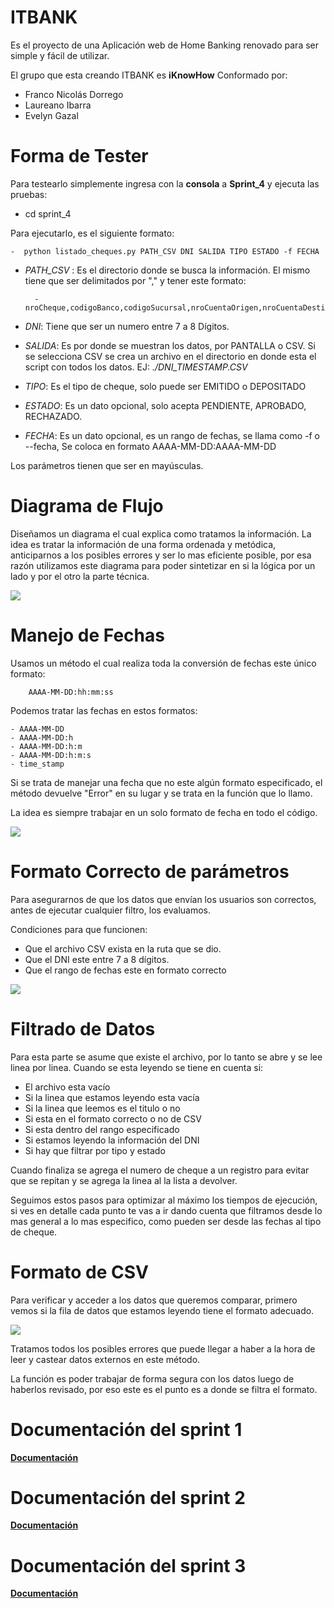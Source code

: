 ﻿# ITBANK
Es el proyecto de una Aplicación web de Home Banking renovado para ser simple y fácil de utilizar.

El grupo que esta creando ITBANK es **iKnowHow** Conformado por: 
  - Franco Nicolás Dorrego
  - Laureano Ibarra
  - Evelyn Gazal

# Forma de Tester

Para testearlo simplemente ingresa con la **consola** a **Sprint_4** y ejecuta las pruebas:

- cd sprint_4

Para ejecutarlo, es el siguiente formato:

	-  python listado_cheques.py PATH_CSV DNI SALIDA TIPO ESTADO -f FECHA

- *PATH_CSV* : Es el directorio donde se busca la información. El mismo tiene que ser delimitados por "," y tener este formato:

		- nroCheque,codigoBanco,codigoSucursal,nroCuentaOrigen,nroCuentaDestino,valor,fechaOrigen,fechaPago,dni,estado,tipo 
 
 - *DNI*: Tiene que ser un numero entre 7 a 8 Dígitos.
 - *SALIDA*: Es por donde se muestran los datos, por PANTALLA o CSV. Si se selecciona CSV se crea un archivo en el directorio en donde esta el script con todos los datos. EJ: *./DNI_TIMESTAMP.CSV*
 -  *TIPO*:  Es el tipo de cheque, solo puede ser EMITIDO o DEPOSITADO
 -  *ESTADO*: Es un dato opcional, solo acepta PENDIENTE, APROBADO, RECHAZADO.
 - *FECHA*: Es un dato opcional, es un rango de fechas, se llama como -f o --fecha, Se coloca en formato AAAA-MM-DD:AAAA-MM-DD

Los parámetros tienen que ser en mayúsculas.

## <h1>Diagrama de Flujo</h1>

Diseñamos un diagrama el cual explica como tratamos la información. La idea es tratar la información de una forma ordenada y metódica, anticiparnos a los posibles errores y ser lo mas eficiente posible, por esa razón utilizamos este diagrama para poder sintetizar en si la lógica por un lado y por el otro la parte técnica. 

**![](./docs/flujo.png)**


## <h1>Manejo de Fechas</h1>

Usamos un método el cual realiza toda la conversión de fechas este único formato:

		AAAA-MM-DD:hh:mm:ss

Podemos  tratar las fechas en estos formatos:
	
	- AAAA-MM-DD
	- AAAA-MM-DD:h
	- AAAA-MM-DD:h:m
	- AAAA-MM-DD:h:m:s
	- time_stamp

Si se trata de manejar una fecha que no este algún formato especificado, el método devuelve "Error" en su lugar y se trata en la función que lo llamo.

La idea es siempre trabajar en un solo formato de fecha en todo el código.

**![](./docs/fecha.png)**


## <h1>Formato Correcto de parámetros</h1>

Para asegurarnos de que los datos que envían los usuarios son correctos, antes de ejecutar cualquier filtro, los evaluamos. 

Condiciones para que funcionen:

 - Que el archivo CSV exista en la ruta que se dio.
 - Que el DNI este entre 7 a 8 dígitos.
 - Que el rango de fechas este en formato correcto
 
 
 **![](./docs/formato.png)**


## <h1>Filtrado de Datos</h1>

Para esta parte se asume que existe el archivo, por lo tanto se abre y se lee linea por linea.
Cuando se esta leyendo se tiene en cuenta si:

- El archivo esta vacío
- Si la linea que estamos leyendo esta vacía
- Si la linea que leemos es el titulo o no
- Si esta en el formato correcto o no de CSV
- Si esta dentro del rango especificado
- Si estamos leyendo la información del DNI 
- Si hay que filtrar por tipo y estado

Cuando finaliza se agrega el numero de cheque a un registro para evitar que se repitan y se agrega la linea al la lista a devolver. 

Seguimos estos pasos para optimizar al máximo los tiempos de ejecución, si ves en detalle cada punto te vas a ir dando cuenta que filtramos desde lo mas general a lo mas especifico, como pueden ser desde las fechas al tipo de cheque.


## <h1>Formato de CSV</h1>

Para verificar y acceder a los datos que queremos comparar, primero vemos si la fila de datos que estamos leyendo tiene el formato adecuado. 

**![](./docs/csv.png)**

Tratamos todos los posibles errores que puede llegar a haber a la hora de leer y castear datos externos en este método. 

La función es poder trabajar de forma segura con los datos luego de haberlos revisado, por eso este es el punto es a donde se filtra el formato.


## <h1>Documentación del sprint 1</h1>

**[Documentación](./sprint_1/README.md)**

## <h1>Documentación del sprint 2</h1>

**[Documentación](./sprint_2/README_Sprint_2.md)**

## <h1>Documentación del sprint 3</h1>

**[Documentación](./sprint_3/README_Sprint_3.md)**

